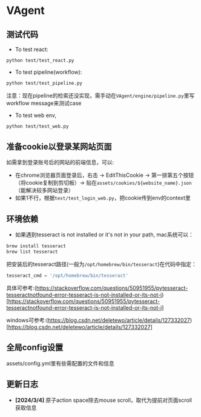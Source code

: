# VAgent

## 测试代码
- To test react:

```bash
python test/test_react.py
```

- To test pipeline(workflow):
```bash
python test/test_pipeline.py
```
注意：现在pipeline的检索还没实现，需手动在`VAgent/engine/pipeline.py`里写workflow message来测试case

- To test web env,

```bash
python test/test_web.py
```

## 准备cookie以登录某网站页面
如需拿到登录账号后的网站的前端信息，可以:

- 在chrome浏览器页面登录后，右击 -> EditThisCookie -> 第一排第五个按钮（将cookie复制到剪切板）-> 贴在`assets/cookies/${website_name}.json`（能解决较多网站登录）
- 如果1不行，根据`test/test_login_web.py`，把cookie传到env的context里

## 环境依赖
- 如果遇到tesseract is not installed or it's not in your path, mac系统可以：
```bash
brew install tesseract
brew list tesseract
```
把安装后的tesseract路径(一般为`/opt/homebrew/bin/tesseract`)在代码中指定：
```python
tesseract_cmd = '/opt/homebrew/bin/tesseract'
```
具体可参考:(https://stackoverflow.com/questions/50951955/pytesseract-tesseractnotfound-error-tesseract-is-not-installed-or-its-not-i)[https://stackoverflow.com/questions/50951955/pytesseract-tesseractnotfound-error-tesseract-is-not-installed-or-its-not-i]

windows可参考:(https://blog.csdn.net/deletewo/article/details/127332027)[https://blog.csdn.net/deletewo/article/details/127332027]

## 全局config设置
assets/config.yml里有些需配置的文件和信息

## 更新日志
- **[2024/3/4]** 原子action space除去mouse scroll，取代为提前对页面scroll获取信息

